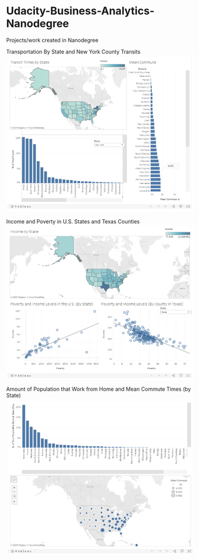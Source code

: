 # Udacity-Business-Analytics-Nanodegree
Projects/work created in Nanodegree

Transportation By State and New York County Transits
![Transportation By State and New York County Transits](https://github.com/Cawilliams42/Udacity-Business-Analytics-Nanodegree/blob/master/Tableau%20Dashboard1.png?raw=true)

Income and Poverty in U.S. States and Texas Counties
![Income and Poverty in U.S. States and Texas Counties](https://github.com/Cawilliams42/Udacity-Business-Analytics-Nanodegree/blob/master/Tableau%20Dashboard2.png?raw=true)

Amount of Population that Work from Home and Mean Commute Times (by State)
![Amount of Population that Work from Home and Mean Commute Times (by State)](https://github.com/Cawilliams42/Udacity-Business-Analytics-Nanodegree/blob/master/Tableau%20Dashboard3.png?raw=true)
